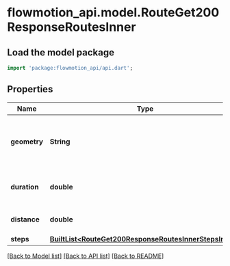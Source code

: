 # flowmotion_api.model.RouteGet200ResponseRoutesInner

## Load the model package
```dart
import 'package:flowmotion_api/api.dart';
```

## Properties
Name | Type | Description | Notes
------------ | ------------- | ------------- | -------------
**geometry** | **String** | Polyline (precision 5) for drawing the entire route on a map | 
**duration** | **double** | Estimated travel duration in seconds | 
**distance** | **double** | Total travel distance in meters | 
**steps** | [**BuiltList&lt;RouteGet200ResponseRoutesInnerStepsInner&gt;**](RouteGet200ResponseRoutesInnerStepsInner.md) |  | 

[[Back to Model list]](../README.md#documentation-for-models) [[Back to API list]](../README.md#documentation-for-api-endpoints) [[Back to README]](../README.md)


